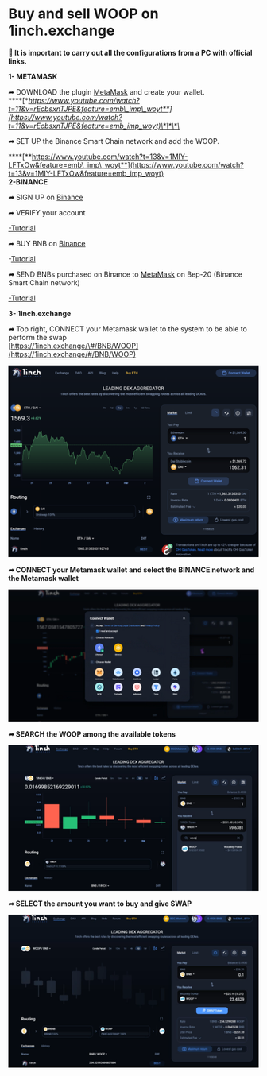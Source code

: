 # Buy and sell WOOP on 1inch.exchange

**🔴 It is important to carry out all the configurations from a PC with official links.**

**1- METAMASK**

➦ DOWNLOAD the  plugin [MetaMask](https://metamask.io/) and create your wallet.  
****[**https://www.youtube.com/watch?t=11&v=rEcbsxnTJPE&feature=emb\_imp\_woyt**](https://www.youtube.com/watch?t=11&v=rEcbsxnTJPE&feature=emb_imp_woyt)\*\*\*\*

**➦** SET UP the Binance Smart Chain network and add the WOOP.

\*\*\*\*[**https://www.youtube.com/watch?t=13&v=1MIY-LFTxOw&feature=emb\_imp\_woyt**](https://www.youtube.com/watch?t=13&v=1MIY-LFTxOw&feature=emb_imp_woyt)  
**2-BINANCE**

**➦** SIGN UP on [Binance](https://accounts.binance.com/es/register)

➦ VERIFY your account

[-Tutorial](https://www.binance.com/es/support/faq/360027287111)

➦ BUY BNB on [Binance](https://www.binance.com/es/buy-sell-crypto?channel=hzBankcard&fiat=EUR)

-[Tutorial](https://www.youtube.com/watch?v=KvXONhOu39Y&feature=youtu.be)

**➦** SEND BNBs purchased on Binance to [MetaMask](https://metamask.io/) on Bep-20 \(Binance Smart Chain network\)

[-Tutorial](https://www.youtube.com/watch?v=HJ1cpCBxbY4&feature=youtu.be)

**3- 1inch.exchange**

**➦** Top right, CONNECT your Metamask wallet to the system to be able to perform the swap  
[https://1inch.exchange/\#/BNB/WOOP](https://1inch.exchange/#/BNB/WOOP)  


![](.gitbook/assets/image%20%2884%29.png)

**➦ CONNECT your Metamask wallet and select the BINANCE network and the Metamask wallet**

![](.gitbook/assets/image.png)

**➦ SEARCH the WOOP among the available tokens**

![](.gitbook/assets/image%20%2856%29.png)

**➦ SELECT the amount you want to buy and give SWAP**

![](.gitbook/assets/image%20%2855%29.png)

